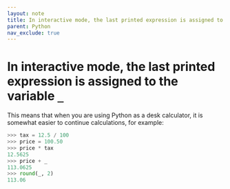 ```yaml
---
layout: note
title: In interactive mode, the last printed expression is assigned to the variable `_`
parent: Python
nav_exclude: true
---
```


# In interactive mode, the last printed expression is assigned to the variable `_`

This means that when you are using Python as a desk calculator, it is somewhat easier to continue calculations, for example:

```py
>>> tax = 12.5 / 100
>>> price = 100.50
>>> price * tax
12.5625
>>> price + _
113.0625
>>> round(_, 2)
113.06
```
